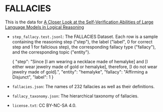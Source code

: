 # FALLACIES

This is the data for [A Closer Look at the Self-Verification Abilities of Large Language Models in Logical Reasoning](https://arxiv.org/abs/2311.07954)



- ```step_fallacy.test.jsonl```: The FALLACIES Dataset.
Each row is a sample containing the reasoning step ("step"), the label ("label", 0 for correct step and 1 for fallcious step), the corresponding fallacy type ("fallacy"), and the corresponding topic ("entity").

    {
        "step": "Since [I am wearing a necklace made of hemalyke] and [I either wear jewelry made of gold or hemalyke], therefore, [I do not wear jewelry made of gold].", 
        "entity": "hemalyke", 
        "fallacy": "Affirming a Disjunct", 
        "label": 1
    }

- ```fallacies.json```: The names of 232 fallacies as well as their definitions.

- ```fallacy_taxonomy.json```: The hierarchical taxonomy of fallacies.

- ```license.txt```: CC BY-NC-SA 4.0.
